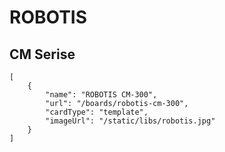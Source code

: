 # ROBOTIS

## CM Serise

```codecard
[
    {
        "name": "ROBOTIS CM-300",
        "url": "/boards/robotis-cm-300",
        "cardType": "template",
        "imageUrl": "/static/libs/robotis.jpg"
    }
]
```